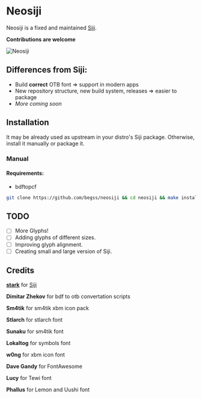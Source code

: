 # Neosiji

Neosiji is a fixed and maintained [Siji](https://github.com/stark/siji).

**Contributions are welcome**

![Neosiji](preview.png "Preview of Siji")

## Differences from Siji:
- Build **correct** OTB font => support in modern apps
- New repository structure, new build system, releases => easier to package
- *More coming soon*

## Installation

It may be already used as upstream in your distro's Siji package. Otherwise, install it manually or package it.

### Manual

#### Requirements:
- bdftopcf

```sh
git clone https://github.com/begss/neosiji && cd neosiji && make install
```

## TODO

- [ ] More Glyphs!
- [ ] Adding glyphs of different sizes.
- [ ] Improving glyph alignment.
- [ ] Creating small and large version of Siji.

## Credits

[**stark**](https://github.com/stark) for [Siji](https://github.com/stark/siji)

**Dimitar Zhekov** for bdf to otb convertation scripts

**Sm4tik** for sm4tik xbm icon pack

**Stlarch** for stlarch font

**Sunaku** for sm4tik font

**Lokaltog** for symbols font

**w0ng** for xbm icon font

**Dave Gandy** for FontAwesome

**Lucy** for Tewi font

**Phallus** for Lemon and Uushi font
